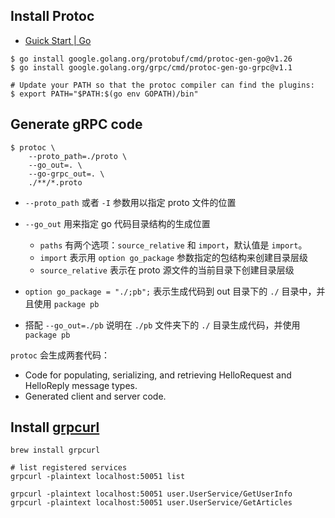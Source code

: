 ## Install Protoc

- [Guick Start | Go](https://grpc.io/docs/languages/go/quickstart/)

```shell
$ go install google.golang.org/protobuf/cmd/protoc-gen-go@v1.26
$ go install google.golang.org/grpc/cmd/protoc-gen-go-grpc@v1.1

# Update your PATH so that the protoc compiler can find the plugins:
$ export PATH="$PATH:$(go env GOPATH)/bin"
```

## Generate gRPC code

```shell
$ protoc \
    --proto_path=./proto \
    --go_out=. \
    --go-grpc_out=. \
    ./**/*.proto
```

- `--proto_path` 或者 `-I` 参数用以指定 proto 文件的位置
- `--go_out` 用来指定 go 代码目录结构的生成位置

  - `paths` 有两个选项：`source_relative` 和 `import`，默认值是 `import`。
  - `import` 表示用 `option go_package` 参数指定的包结构来创建目录层级
  - `source_relative` 表示在 proto 源文件的当前目录下创建目录层级

- `option go_package = "./;pb";` 表示生成代码到 out 目录下的 `./` 目录中，并且使用 `package pb`
- 搭配 `--go_out=./pb` 说明在 `./pb` 文件夹下的 `./` 目录生成代码，并使用 `package pb`

`protoc` 会生成两套代码：

- Code for populating, serializing, and retrieving HelloRequest and HelloReply message types.
- Generated client and server code.

## Install [grpcurl](https://github.com/fullstorydev/grpcurl)

```shell
brew install grpcurl

# list registered services
grpcurl -plaintext localhost:50051 list

grpcurl -plaintext localhost:50051 user.UserService/GetUserInfo
grpcurl -plaintext localhost:50051 user.UserService/GetArticles
```
